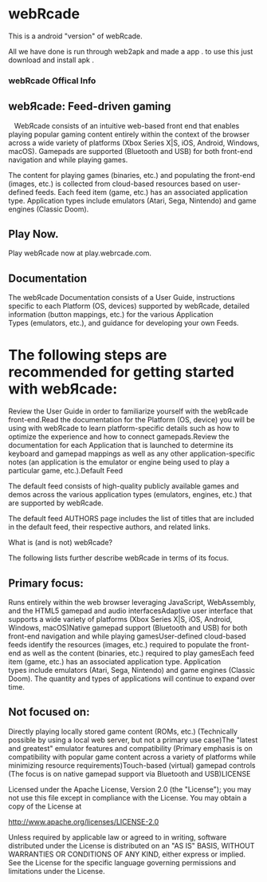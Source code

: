 # webRcade

This is a android "version" of webRcade.

All we have done is run through web2apk and made a app . 
to use this just download and install apk .

### webRcade Offical Info

## webЯcade: Feed-driven gaming

  
WebЯcade consists of an intuitive web-based front end that enables playing popular gaming content entirely within the context of the browser across a wide variety of platforms (Xbox Series X|S, iOS, Android, Windows, macOS). Gamepads are supported (Bluetooth and USB) for both front-end navigation and while playing games.

The content for playing games (binaries, etc.) and populating the front-end (images, etc.) is collected from cloud-based resources based on user-defined feeds. Each feed item (game, etc.) has an associated application type. Application types include emulators (Atari, Sega, Nintendo) and game engines (Classic Doom).



## Play Now.

Play webЯcade now at play.webrcade.com.

## Documentation

The webЯcade Documentation consists of a User Guide, instructions specific to each Platform (OS, devices) supported by webЯcade, detailed information (button mappings, etc.) for the various Application Types (emulators, etc.), and guidance for developing your own Feeds.

# The following steps are recommended for getting started with webЯcade:

Review the User Guide in order to familiarize yourself with the webЯcade front-end.Read the documentation for the Platform (OS, device) you will be using with webЯcade to learn platform-specific details such as how to optimize the experience and how to connect gamepads.Review the documentation for each Application that is launched to determine its keyboard and gamepad mappings as well as any other application-specific notes (an application is the emulator or engine being used to play a particular game, etc.).Default Feed

The default feed consists of high-quality publicly available games and demos across the various application types (emulators, engines, etc.) that are supported by webЯcade.

The default feed AUTHORS page includes the list of titles that are included in the default feed, their respective authors, and related links.

What is (and is not) webЯcade?

The following lists further describe webЯcade in terms of its focus.

## Primary focus:

Runs entirely within the web browser leveraging JavaScript, WebAssembly, and the HTML5 gamepad and audio interfacesAdaptive user interface that supports a wide variety of platforms (Xbox Series X|S, iOS, Android, Windows, macOS)Native gamepad support (Bluetooth and USB) for both front-end navigation and while playing gamesUser-defined cloud-based feeds identify the resources (images, etc.) required to populate the front-end as well as the content (binaries, etc.) required to play gamesEach feed item (game, etc.) has an associated application type. Application types include emulators (Atari, Sega, Nintendo) and game engines (Classic Doom). The quantity and types of applications will continue to expand over time.

## Not focused on:

Directly playing locally stored game content (ROMs, etc.)
(Technically possible by using a local web server, but not a primary use case)The "latest and greatest" emulator features and compatibility
(Primary emphasis is on compatibility with popular game content across a variety of platforms while minimizing resource requirements)Touch-based (virtual) gamepad controls
(The focus is on native gamepad support via Bluetooth and USB)LICENSE

Licensed under the Apache License, Version 2.0 (the "License"); you may not use this file except in compliance with the License. You may obtain a copy of the License at

http://www.apache.org/licenses/LICENSE-2.0

Unless required by applicable law or agreed to in writing, software distributed under the License is distributed on an "AS IS" BASIS, WITHOUT WARRANTIES OR CONDITIONS OF ANY KIND, either express or implied. See the License for the specific language governing permissions and limitations under the License.

